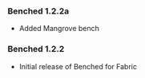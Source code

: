### Benched 1.2.2a
- Added Mangrove bench

### Benched 1.2.2
- Initial release of Benched for Fabric
